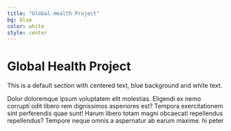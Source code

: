 ```yaml
---
title: "Global Health Project"
bg: blue
color: white
style: center
---
```


# Global Health Project

This is a default section with centered text, blue background and white text.

Dolor doloremque ipsum voluptatem elit molestias. Eligendi ex nemo corrupti odit libero rem dignissimos asperiores est? Tempora exercitationem sint perferendis quae sunt! Harum libero totam magni obcaecati repellendus repellendus? Tempore neque omnis a aspernatur ab earum maxime. hi peter
